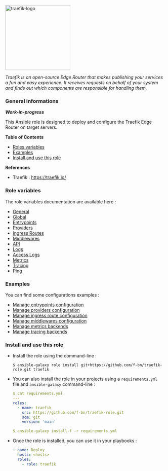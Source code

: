 <p><img src="https://doc.traefik.io/traefik/assets/img/traefikproxy-vertical-logo-color.svg" alt="traefik-logo" title="traefik" align="top" height=205 /></p>

*Traefik is an open-source Edge Router that makes publishing your services a fun and easy experience. It receives requests on behalf of your system and finds out which components are responsible for handling them.*

### General informations

***Work-in-progress***

This Ansible role is designed to deploy and configure the Traefik Edge Router on target servers.

**Table of Contents**

  - [Roles variables](#role-variables)
  - [Examples](#examples)
  - [Install and use this role](#install-and-use-this-role)

**References**

  - Traefik : https://traefik.io/

### Role variables

The role variables documentation are available here :

  - [General](docs/variables.md#general)
  - [Global](docs/variables.md#global)
  - [Entrypoints](docs/variables.md#entrypoints)
  - [Providers](docs/variables.md#providers)
  - [Ingress Routes](docs/variables.md#ingress-routes)
  - [Middlewares](docs/variables.md#middlewares)
  - [API](docs/variables.md#api)
  - [Logs](docs/variables.md#logs)
  - [Access Logs](docs/variables.md#access-logs)
  - [Metrics](docs/variables.md#metrics)
  - [Tracing](docs/variables.md#tracing)
  - [Ping](docs/variables.md#ping)

### Examples

You can find some configurations examples :

  - [Manage entrypoints configuration](docs/examples.md#manage-entrypoints-configuration)
  - [Manage providers configuration](docs/examples.md#manage-providers-configuration)
  - [Manage ingress route configuration](docs/examples.md#manage-ingress-route-configuration)
  - [Manage middlewares configuration](docs/examples.md#manage-middlewares-configuration)
  - [Manage metrics backends](docs/examples.md#manage-metrics-backends)
  - [Manage tracing backends](docs/examples.md#manage-tracing-backends)

### Install and use this role

* Install the role using the command-line :

  ```shell
  $ ansible-galaxy role install git+https://github.com/f-bn/traefik-role.git traefik
  ```

* You can also install the role in your projects using a `requirements.yml` file and `ansible-galaxy` command-line :

  ```YAML
  $ cat requirements.yml
  ---
  roles:
    - name: traefik
      src: https://github.com/f-bn/traefik-role.git
      scm: git
      version: 'main'

  $ ansible-galaxy install-f -r requirements.yml
  ```

* Once the role is installed, you can use it in your playbooks :

  ```yaml
  - name: Deploy
    hosts: <hosts>
    roles:
      - role: traefik
  ```

